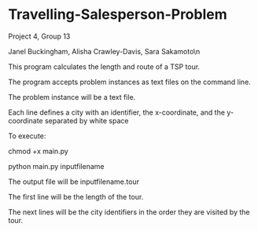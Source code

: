 # Travelling-Salesperson-Problem
Project 4, Group 13

Janel Buckingham, Alisha Crawley-Davis, Sara Sakamoto\n

This program calculates the length and route of a TSP tour.

The program accepts problem instances as text files on the command line.

The problem instance will be a text file.

Each line defines a city with an identifier, the x-coordinate, and the y-coordinate separated by white space

To execute:

chmod +x main.py

python main.py inputfilename

The output file will be inputfilename.tour

The first line will be the length of the tour.

The next lines will be the city identifiers in the order they are visited by the tour.
